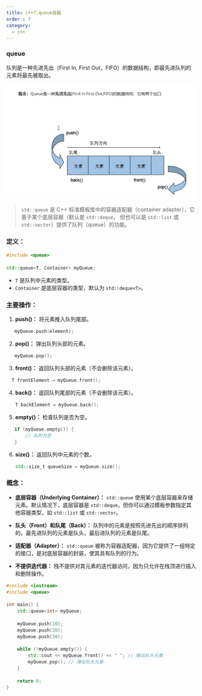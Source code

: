 ```yaml
---
title: c++7.queue容器
order : 7
category:
  - c++
---
```


### queue

<ChatMessage avatar="../../../assets/emoji/bqb (2).png" :avatarWidth="40" alignLeft>
队列是一种先进先出（First In, First Out，FIFO）的数据结构，即最先进队列的元素将最先被取出。
</ChatMessage>

![](..%2Fassets%2Fqueue.png)

>`std::queue` 是 C++ 标准模板库中的容器适配器（container adapter），它基于某个底层容器（默认是 `std::deque`，
但也可以是 `std::list` 或 `std::vector`）提供了队列（queue）的功能。

### 定义：

```cpp
#include <queue>

std::queue<T, Container> myQueue;
```

- `T` 是队列中元素的类型。
- `Container` 是底层容器的类型，默认为 `std::deque<T>`。

### 主要操作：

1. **push()：** 将元素推入队列尾部。

```cpp
   myQueue.push(element);
```

2. **pop()：** 弹出队列头部的元素。

```cpp
   myQueue.pop();
```

3. **front()：** 返回队列头部的元素（不会删除该元素）。

 ```cpp
   T frontElement = myQueue.front();
 ```

4. **back()：** 返回队列尾部的元素（不会删除该元素）。
   ```cpp
   T backElement = myQueue.back();
   ```

5. **empty()：** 检查队列是否为空。

```cpp
   if (myQueue.empty()) {
       // 队列为空
   }
```

6. **size()：** 返回队列中元素的个数。
   ```cpp
   std::size_t queueSize = myQueue.size();
   ```

### 概念：

- **底层容器（Underlying Container）：** `std::queue` 使用某个底层容器来存储元素。默认情况下，底层容器是 `std::deque`，但你可以通过模板参数指定其他容器类型，如 `std::list` 或 `std::vector`。

- **队头（Front）和队尾（Back）：** 队列中的元素是按照先进先出的顺序排列的，最先进队列的元素是队头，最后进队列的元素是队尾。

- **适配器（Adapter）：** `std::queue` 被称为容器适配器，因为它提供了一组特定的接口，是对底层容器的封装，使其具有队列的行为。

- **不提供迭代器：** 栈不提供对其元素的迭代器访问，因为只允许在栈顶进行插入和删除操作。

```cpp
#include <iostream>
#include <queue>

int main() {
    std::queue<int> myQueue;

    myQueue.push(10);
    myQueue.push(20);
    myQueue.push(30);

    while (!myQueue.empty()) {
        std::cout << myQueue.front() << " "; // 输出队头元素
        myQueue.pop(); // 弹出队头元素
    }

    return 0;
}
```